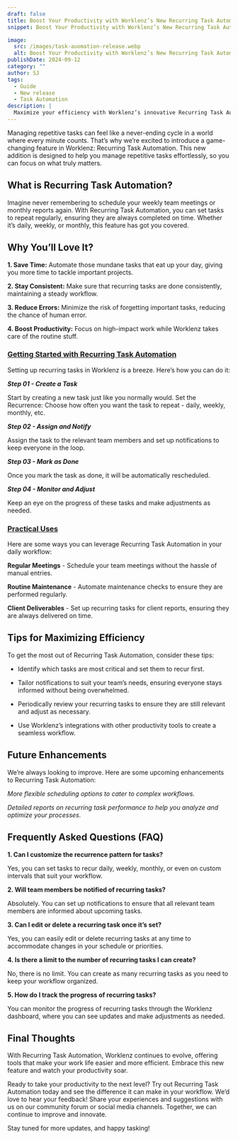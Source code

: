 ```yaml
---
draft: false
title: Boost Your Productivity with Worklenz’s New Recurring Task Automation
snippet: Boost Your Productivity with Worklenz’s New Recurring Task Automation

image:
  src: /images/task-auomation-release.webp
  alt: Boost Your Productivity with Worklenz’s New Recurring Task Automation
publishDate: 2024-09-12
category: ""
author: SJ
tags:
  - Guide
  - New release
  - Task Automation
description: |
  Maximize your efficiency with Worklenz’s innovative Recurring Task Automation. Simplify your tasks and boost productivity effortlessly. Start optimizing now!
---
```


Managing repetitive tasks can feel like a never-ending cycle in a world where every minute counts. That’s why we’re excited to introduce a game-changing feature in Worklenz: Recurring Task Automation. This new addition is designed to help you manage repetitive tasks effortlessly, so you can focus on what truly matters.

## What is Recurring Task Automation?

Imagine never remembering to schedule your weekly team meetings or monthly reports again. With Recurring Task Automation, you can set tasks to repeat regularly, ensuring they are always completed on time. Whether it’s daily, weekly, or monthly, this feature has got you covered.

## Why You’ll Love It?

**1. Save Time:** Automate those mundane tasks that eat up your day, giving you more time to tackle important projects.

**2. Stay Consistent:** Make sure that recurring tasks are done consistently, maintaining a steady workflow.

**3. Reduce Errors:** Minimize the risk of forgetting important tasks, reducing the chance of human error.

**4. Boost Productivity:** Focus on high-impact work while Worklenz takes care of the routine stuff.


### <ins> Getting Started with Recurring Task Automation </ins>


Setting up recurring tasks in Worklenz is a breeze. Here’s how you can do it:


**_Step 01 - Create a Task_**

Start by creating a new task just like you normally would.
Set the Recurrence: Choose how often you want the task to repeat - daily, weekly, monthly, etc.

**_Step 02 - Assign and Notify_**

Assign the task to the relevant team members and set up notifications to keep everyone in the loop.

**_Step 03 - Mark as Done_**

Once you mark the task as done, it will be automatically rescheduled.

**_Step 04 - Monitor and Adjust_**

Keep an eye on the progress of these tasks and make adjustments as needed.

### <ins>Practical Uses</ins>

Here are some ways you can leverage Recurring Task Automation in your daily workflow:

**Regular Meetings** - Schedule your team meetings without the hassle of manual entries.

**Routine Maintenance** - Automate maintenance checks to ensure they are performed regularly.

**Client Deliverables** - Set up recurring tasks for client reports, ensuring they are always delivered on time.

## Tips for Maximizing Efficiency

To get the most out of Recurring Task Automation, consider these tips:

- Identify which tasks are most critical and set them to recur first.

- Tailor notifications to suit your team’s needs, ensuring everyone stays informed without being overwhelmed.

- Periodically review your recurring tasks to ensure they are still relevant and adjust as necessary.

- Use Worklenz’s integrations with other productivity tools to create a seamless workflow.


## Future Enhancements

We’re always looking to improve. Here are some upcoming enhancements to Recurring Task Automation:


*More flexible scheduling options to cater to complex workflows.*

*Detailed reports on recurring task performance to help you analyze and optimize your processes.*

## Frequently Asked Questions (FAQ)

**1. Can I customize the recurrence pattern for tasks?**

Yes, you can set tasks to recur daily, weekly, monthly, or even on custom intervals that suit your workflow.


**2. Will team members be notified of recurring tasks?**

Absolutely. You can set up notifications to ensure that all relevant team members are informed about upcoming tasks.


**3. Can I edit or delete a recurring task once it’s set?**

Yes, you can easily edit or delete recurring tasks at any time to accommodate changes in your schedule or priorities.


**4. Is there a limit to the number of recurring tasks I can create?**

No, there is no limit. You can create as many recurring tasks as you need to keep your workflow organized.


**5. How do I track the progress of recurring tasks?**

You can monitor the progress of recurring tasks through the Worklenz dashboard, where you can see updates and make adjustments as needed.

## Final Thoughts

With Recurring Task Automation, Worklenz continues to evolve, offering tools that make your work life easier and more efficient. Embrace this new feature and watch your productivity soar. 

Ready to take your productivity to the next level? Try out Recurring Task Automation today and see the difference it can make in your workflow. We’d love to hear your feedback! Share your experiences and suggestions with us on our community forum or social media channels. Together, we can continue to improve and innovate.

Stay tuned for more updates, and happy tasking!

